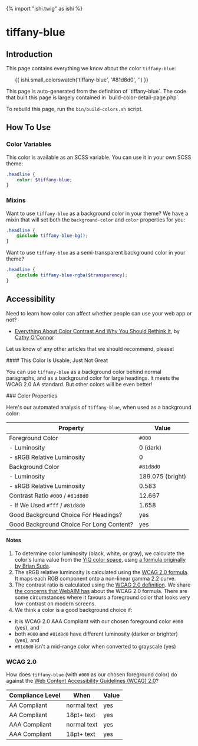 {% import "ishi.twig" as ishi %}
# tiffany-blue

## Introduction

This page contains everything we know about the color `tiffany-blue`:

<div class="grid">
    <div class="cell">
        <div class="swatch">
            <ul>
                {{ ishi.small_colorswatch('tiffany-blue', '#81d8d0', '') }}
            </ul>
        </div>
    </div>
</div>

<div class="callout attention" markdown="1">
This page is auto-generated from the definition of `tiffany-blue`. The code that built this page is largely contained in `build-color-detail-page.php`.

To rebuild this page, run the `bin/build-colors.sh` script.
</div>

## How To Use

### Color Variables

This color is available as an SCSS variable. You can use it in your own SCSS theme:

```scss
.headline {
    color: $tiffany-blue;
}
```

### Mixins

Want to use `tiffany-blue` as a background color in your theme? We have a mixin that will set both the `background-color` and `color` properties for you:

```scss
.headline {
    @include tiffany-blue-bg();
}
```

Want to use `tiffany-blue` as a semi-transparent background color in your theme?

```scss
.headline {
    @include tiffany-blue-rgba($transparency);
}
```

## Accessibility

Need to learn how color can affect whether people can use your web app or not?

* [Everything About Color Contrast And Why You Should Rethink It](https://www.smashingmagazine.com/2014/10/color-contrast-tips-and-tools-for-accessibility/), by [Cathy O'Connor](http://www.twitter.com/cagocon)

Let us know of any other articles that we should recommend, please!
<div class="callout warning" markdown="1">
#### This Color Is Usable, Just Not Great

You can use `tiffany-blue` as a background color behind normal paragraphs, and as a background color for large headings. It meets the WCAG 2.0 AA standard. But other colors will be even better!
</div>
### Color Properties

Here's our automated analysis of `tiffany-blue`, when used as a background color:

Property | Value
---------|------
Foreground Color | `#000`
- Luminosity | 0 (dark)
- sRGB Relative Luminosity | 0
Background Color | `#81d8d0`
- Luminosity | 189.075 (bright)
- sRGB Relative Luminosity | 0.583
Contrast Ratio `#000` / `#81d8d0` | 12.667
- If We Used `#fff` / `#81d8d0` | 1.658
Good Background Choice For Headings? | yes
Good Background Choice For Long Content? | yes

#### Notes

1. To determine color luminosity (black, white, or gray), we calculate the color's luma value from the [YIQ color space](https://en.wikipedia.org/wiki/YIQ), using [a formula originally by Brian Suda](https://24ways.org/2010/calculating-color-contrast/).
1. The sRGB relative luminosity is calculated using the [WCAG 2.0 formula](https://www.w3.org/TR/WCAG20/#relativeluminancedef). It maps each RGB component onto a non-linear gamma 2.2 curve.
1. The contrast ratio is calculated using the [WCAG 2.0 definition](https://www.w3.org/TR/2008/REC-WCAG20-20081211/#contrast-ratiodef). We share [the concerns that WebAIM has](http://webaim.org/blog/wcag-2-1-feedback/) about the WCAG 2.0 formula. There are some circumstances where it favours a foreground color that looks very low-contrast on modern screens.
1. We think a color is a good background choice if:
  - it is WCAG 2.0 AAA Compliant with our chosen foreground color `#000` (yes), and
  - both `#000` and `#81d8d0` have different luminosity (darker or brighter) (yes), and
  - `#81d8d0` isn't a mid-range color when converted to grayscale (yes)

### WCAG 2.0

How does `tiffany-blue` (with `#000` as our chosen foreground color) do against the [Web Content Accessibility Guidelines (WCAG) 2.0](https://www.w3.org/TR/WCAG20/)?

Compliance Level | When | Value
-----------------|------|------
AA Compliant | normal text | yes
AA Compliant | 18pt+ text | yes
AAA Compliant | normal text | yes
AAA Compliant | 18pt+ text | yes